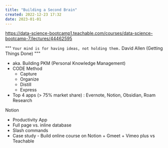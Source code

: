 ```yaml
---
title: "Building a Second Brain"
created: 2022-12-23 17:32
date: 2023-01-01
---
```


https://data-science-bootcamp1.teachable.com/courses/data-science-bootcamp-7/lectures/44462595

"""
`Your mind is for having ideas, not holding them.`  David Allen (Getting Things Done)
"""

- aka. Building PKM (Personal Knowledge Management)
- CODE Method
  - Capture
  - Organize
  - Distill
  - Express
- Top 4 apps (> 75% market share) : Evernote, Notion, Obsidian, Roam Research

Notion
- Productivity App
- Full page vs. inline database
- Slash commands
- Case study - Build online course on Notion + Gmeet + Vimeo plus vs Teachable